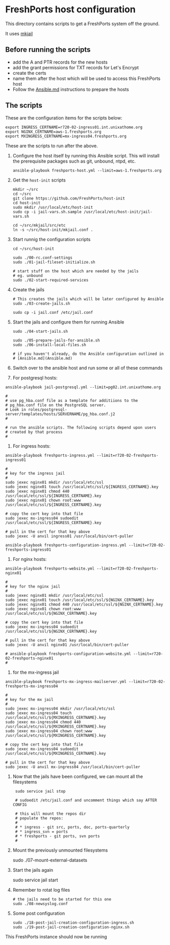 # FreshPorts host configuration

This directory contains scripts to get a FreshPorts system off the ground.

It uses [mkjail](https://github.com/mkjail/mkjail)

## Before running the scripts

* add the A and PTR records for the new hosts
* add the grant permissions for TXT records for Let's Encrypt
* create the certs
* name them after the host which will be used to access this FreshPorts host
* Follow the [Ansible.md](Ansible.md) instructions to prepare the hosts

## The scripts

These are the configuration items for the scripts below:

    export INGRESS_CERTNAME=r720-02-ingress01.int.unixathome.org
    export NGINX_CERTNAME=aws-1.freshports.org
    export MXINGRESS_CERTNAME=mx-ingress04.freshports.org

These are the scripts to run after the above.

1.  Configure the host itself by running this Ansible script. This will
install the prerequisite packages such as git, unbound, ntpd, etc.

        ansible-playbook freshports-host.yml --limit=aws-1.freshports.org

1.  Get the `host-init` scripts
    
        mkdir ~/src
        cd ~/src
        git clone https://github.com/FreshPorts/host-init
        cd host-init
        sudo mkdir /usr/local/etc/host-init
        sudo cp -i jail-vars.sh.sample /usr/local/etc/host-init/jail-vars.sh

        cd ~/src/mkjail/src/etc
        ln -s ~/src/host-init/mkjail.conf .

1.  Start runnig the configuration scripts

        cd ~/src/host-init

        sudo ./00-rc.conf-settings
        sudo ./01-jail-fileset-initialize.sh

        # start stuff on the host which are needed by the jails
        # eg. unbound
        sudo ./02-start-required-services

1.  Create the jails

        # This creates the jails which will be later configured by Ansible
        sudo ./03-create-jails.sh

        sudo cp -i jail.conf /etc/jail.conf

1.  Start the jails and configure them for running Ansible

        sudo ./04-start-jails.sh

        sudo ./05-prepare-jails-for-ansible.sh
        sudo ./06-install-local-files.sh

        # if you haven't already, do the Ansible configuration outlined in
        # [Ansible.md](Ansible.md)

1.  Switch over to the ansible host and run some or all of these commands


  1. For postgresql hosts:

    ansible-playbook jail-postgresql.yml --limit=pg02.int.unixathome.org

    #
    # use pg_hba.conf file as a template for additiions to the
    # pg_hba.conf file on the PostgreSQL server.
    # Look in roles/postgresql-server/templates/hosts/SERVERNAME/pg_hba.conf.j2
    #

    # run the ansible scripts. The following scripts depend upon users
    # created by that process
    #

  1. For ingress hosts:

    ansible-playbook freshports-ingress.yml --limit=r720-02-freshports-ingress01

    #
    # key for the ingress jail
    #
    sudo jexec nginx01 mkdir /usr/local/etc/ssl
    sudo jexec nginx01 touch /usr/local/etc/ssl/${INGRESS_CERTNAME}.key
    sudo jexec nginx01 chmod 440 /usr/local/etc/ssl/${INGRESS_CERTNAME}.key
    sudo jexec nginx01 chown root:www /usr/local/etc/ssl/${INGRESS_CERTNAME}.key

    # copy the cert key into that file
    sudo jexec mx-ingress04 sudoedit /usr/local/etc/ssl/${INGRESS_CERTNAME}.key

    # pull in the cert for that key above
    sudo jexec -U anvil ingress01 /usr/local/bin/cert-puller

    ansible-playbook freshports-configuration-ingress.yml --limit=r720-02-freshports-ingress01


  1.  For nginx hosts:

    ansible-playbook freshports-website.yml --limit=r720-02-freshports-nginx01

    #
    # key for the nginx jail
    #
    sudo jexec nginx01 mkdir /usr/local/etc/ssl
    sudo jexec nginx01 touch /usr/local/etc/ssl/${NGINX_CERTNAME}.key
    sudo jexec nginx01 chmod 440 /usr/local/etc/ssl/${NGINX_CERTNAME}.key
    sudo jexec nginx01 chown root:www /usr/local/etc/ssl/${NGINX_CERTNAME}.key

    # copy the cert key into that file
    sudo jexec mx-ingress04 sudoedit /usr/local/etc/ssl/${NGINX_CERTNAME}.key

    # pull in the cert for that key above
    sudo jexec -U anvil nginx01 /usr/local/bin/cert-puller

    # ansible-playbook freshports-configuration-website.yml --limit=r720-02-freshports-nginx01
    #

  1. for the mx-ingress jail

    ansible-playbook freshports-mx-ingress-mailserver.yml --limit=r720-02-freshports-mx-ingress04

    #
    # key for the mx jail
    #
    sudo jexec mx-ingress04 mkdir /usr/local/etc/ssl
    sudo jexec mx-ingress04 touch /usr/local/etc/ssl/${MXINGRESS_CERTNAME}.key
    sudo jexec mx-ingress04 chmod 440 /usr/local/etc/ssl/${MXINGRESS_CERTNAME}.key
    sudo jexec mx-ingress04 chown root:www /usr/local/etc/ssl/${MXINGRESS_CERTNAME}.key

    # copy the cert key into that file
    sudo jexec mx-ingress04 sudoedit /usr/local/etc/ssl/${MXINGRESS_CERTNAME}.key

    # pull in the cert for that key above
    sudo jexec -U anvil mx-ingress04 /usr/local/bin/cert-puller

1. Now that the jails have been configured, we can mount all the filesystems

        sudo service jail stop

        # sudoedit /etc/jail.conf and uncomment things which say AFTER CONFIG

        # this will mount the repos dir
        # populate the repos:
        #
        # * ingress - git src, ports, doc, ports-quarterly
        # * ingress_svn = ports
        # * freshports - git ports, svn ports
        #

1.  Mount the previously unmounted filesystems

    sudo ./07-mount-external-datasets

1.  Start the jails again

    sudo service jail start

1.  Remember to rotat log files

        # the jails need to be started for this one
        sudo ./08-newsyslog.conf

1.  Some post configuration

        sudo ./18-post-jail-creation-configuration-ingress.sh
        sudo ./19-post-jail-creation-configuration-nginx.sh

This FreshPorts instance should now be running
